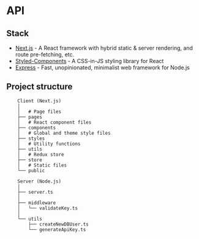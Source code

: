 # API

## Stack

- [Next.js](https://nextjs.org/) - A React framework with hybrid static & server rendering, and route pre-fetching, etc.
- [Styled-Components](https://styled-components.com/) - A CSS-in-JS styling library for React
- [Express](https://www.expressjs.com/) - Fast, unopinionated, minimalist web framework for Node.js

## Project structure

```
    Client (Next.js)
    │
    │   # Page files
    ├── pages
    │   # React component files
    ├── components
    │   # Global and theme style files
    ├── styles
    │   # Utility functions
    ├── utils
    │   # Redux store
    ├── store
    │   # Static files
    └── public

    Server (Node.js)
    │
    ├── server.ts
    │
    ├── middleware
    │   └── validateKey.ts
    │
    └── utils
        ├── createNewDBUser.ts
        └── generateApiKey.ts
```
